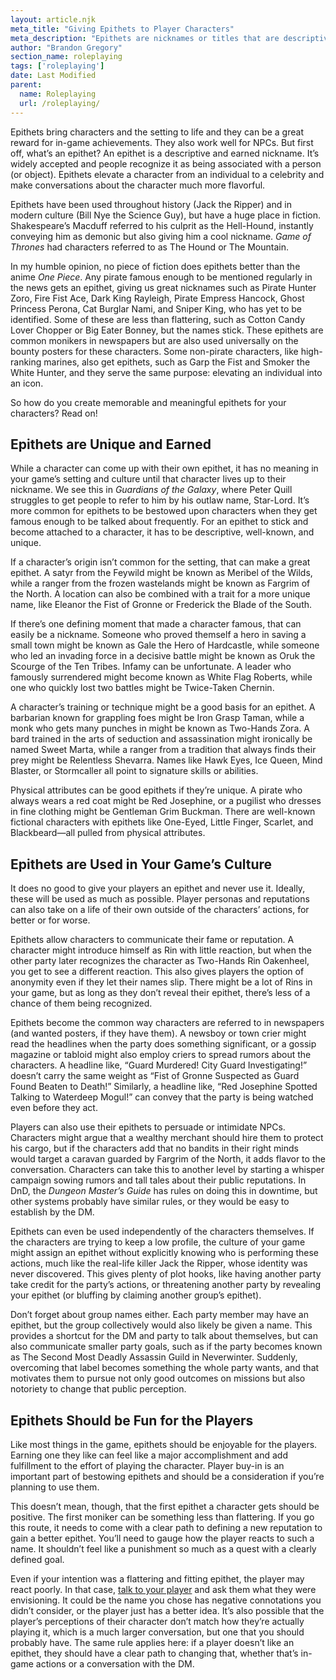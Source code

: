 ```yaml
---
layout: article.njk
meta_title: "Giving Epithets to Player Characters"
meta_description: "Epithets are nicknames or titles that are descriptive and earned, giving players a sense of celebrity and achievement. Here are some guidelines on using them."
author: "Brandon Gregory"
section_name: roleplaying
tags: ['roleplaying']
date: Last Modified
parent:
  name: Roleplaying
  url: /roleplaying/
---
```


Epithets bring characters and the setting to life and they can be a great reward for in-game achievements. They also work well for NPCs. But first off, what’s an epithet? An epithet is a descriptive and earned nickname. It’s widely accepted and people recognize it as being associated with a person (or object). Epithets elevate a character from an individual to a celebrity and make conversations about the character much more flavorful.

Epithets have been used throughout history (Jack the Ripper) and in modern culture (Bill Nye the Science Guy), but have a huge place in fiction. Shakespeare’s Macduff referred to his culprit as the Hell-Hound, instantly conveying him as demonic but also giving him a cool nickname. _Game of Thrones_ had characters referred to as The Hound or The Mountain.

In my humble opinion, no piece of fiction does epithets better than the anime _One Piece_. Any pirate famous enough to be mentioned regularly in the news gets an epithet, giving us great nicknames such as Pirate Hunter Zoro, Fire Fist Ace, Dark King Rayleigh, Pirate Empress Hancock, Ghost Princess Perona, Cat Burglar Nami, and Sniper King, who has yet to be identified. Some of these are less than flattering, such as Cotton Candy Lover Chopper or Big Eater Bonney, but the names stick. These epithets are common monikers in newspapers but are also used universally on the bounty posters for these characters. Some non-pirate characters, like high-ranking marines, also get epithets, such as Garp the Fist and Smoker the White Hunter, and they serve the same purpose: elevating an individual into an icon.

So how do you create memorable and meaningful epithets for your characters? Read on!


## Epithets are Unique and Earned

While a character can come up with their own epithet, it has no meaning in your game’s setting and culture until that character lives up to their nickname. We see this in _Guardians of the Galaxy_, where Peter Quill struggles to get people to refer to him by his outlaw name, Star-Lord. It’s more common for epithets to be bestowed upon characters when they get famous enough to be talked about frequently. For an epithet to stick and become attached to a character, it has to be descriptive, well-known, and unique.

If a character’s origin isn’t common for the setting, that can make a great epithet. A satyr from the Feywild might be known as Meribel of the Wilds, while a ranger from the frozen wastelands might be known as Fargrim of the North. A location can also be combined with a trait for a more unique name, like Eleanor the Fist of Gronne or Frederick the Blade of the South.

If there’s one defining moment that made a character famous, that can easily be a nickname. Someone who proved themself a hero in saving a small town might be known as Gale the Hero of Hardcastle, while someone who led an invading force in a decisive battle might be known as Oruk the Scourge of the Ten Tribes. Infamy can be unfortunate. A leader who famously surrendered might become known as White Flag Roberts, while one who quickly lost two battles might be Twice-Taken Chernin.

A character’s training or technique might be a good basis for an epithet. A barbarian known for grappling foes might be Iron Grasp Taman, while a monk who gets many punches in might be known as Two-Hands Zora. A bard trained in the arts of seduction and assassination might ironically be named Sweet Marta, while a ranger from a tradition that always finds their prey might be Relentless Shevarra. Names like Hawk Eyes, Ice Queen, Mind Blaster, or Stormcaller all point to signature skills or abilities.

Physical attributes can be good epithets if they’re unique. A pirate who always wears a red coat might be Red Josephine, or a pugilist who dresses in fine clothing might be Gentleman Grim Buckman. There are well-known fictional characters with epithets like One-Eyed, Little Finger, Scarlet, and Blackbeard—all pulled from physical attributes.


## Epithets are Used in Your Game’s Culture

It does no good to give your players an epithet and never use it. Ideally, these will be used as much as possible. Player personas and reputations can also take on a life of their own outside of the characters’ actions, for better or for worse.

Epithets allow characters to communicate their fame or reputation. A character might introduce himself as Rin with little reaction, but when the other party later recognizes the character as Two-Hands Rin Oakenheel, you get to see a different reaction. This also gives players the option of anonymity even if they let their names slip. There might be a lot of Rins in your game, but as long as they don’t reveal their epithet, there’s less of a chance of them being recognized.

Epithets become the common way characters are referred to in newspapers (and wanted posters, if they have them). A newsboy or town crier might read the headlines when the party does something significant, or a gossip magazine or tabloid might also employ criers to spread rumors about the characters. A headline like, “Guard Murdered! City Guard Investigating!” doesn’t carry the same weight as “Fist of Gronne Suspected as Guard Found Beaten to Death!” Similarly, a headline like, “Red Josephine Spotted Talking to Waterdeep Mogul!” can convey that the party is being watched even before they act.

Players can also use their epithets to persuade or intimidate NPCs. Characters might argue that a wealthy merchant should hire them to protect his cargo, but if the characters add that no bandits in their right minds would target a caravan guarded by Fargrim of the North, it adds flavor to the conversation. Characters can take this to another level by starting a whisper campaign sowing rumors and tall tales about their public reputations. In DnD, the _Dungeon Master’s Guide_ has rules on doing this in downtime, but other systems probably have similar rules, or they would be easy to establish by the DM.

Epithets can even be used independently of the characters themselves. If the characters are trying to keep a low profile, the culture of your game might assign an epithet without explicitly knowing who is performing these actions, much like the real-life killer Jack the Ripper, whose identity was never discovered. This gives plenty of plot hooks, like having another party take credit for the party’s actions, or threatening another party by revealing your epithet (or bluffing by claiming another group’s epithet).

Don’t forget about group names either. Each party member may have an epithet, but the group collectively would also likely be given a name. This provides a shortcut for the DM and party to talk about themselves, but can also communicate smaller party goals, such as if the party becomes known as The Second Most Deadly Assassin Guild in Neverwinter. Suddenly, overcoming that label becomes something the whole party wants, and that motivates them to pursue not only good outcomes on missions but also notoriety to change that public perception.


## Epithets Should be Fun for the Players

Like most things in the game, epithets should be enjoyable for the players. Earning one they like can feel like a major accomplishment and add fulfillment to the effort of playing the character. Player buy-in is an important part of bestowing epithets and should be a consideration if you’re planning to use them.

This doesn’t mean, though, that the first epithet a character gets should be positive. The first moniker can be something less than flattering. If you go this route, it needs to come with a clear path to defining a new reputation to gain a better epithet. You’ll need to gauge how the player reacts to such a name. It shouldn’t feel like a punishment so much as a quest with a clearly defined goal.

Even if your intention was a flattering and fitting epithet, the player may react poorly. In that case, [talk to your player](/roleplaying/just-talk-to-them/) and ask them what they were envisioning. It could be the name you chose has negative connotations you didn’t consider, or the player just has a better idea. It’s also possible that the player’s perceptions of their character don’t match how they’re actually playing it, which is a much larger conversation, but one that you should probably have. The same rule applies here: if a player doesn’t like an epithet, they should have a clear path to changing that, whether that’s in-game actions or a conversation with the DM.
